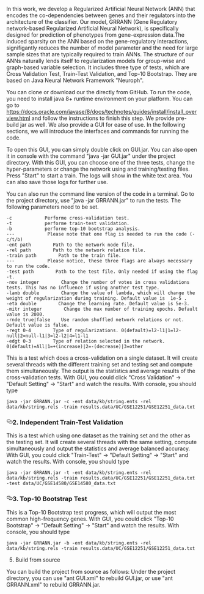 In this work, we develop a Regularized Artificial Neural Network (ANN) that encodes the co-dependencies between genes and their regulators into the architecture of the classifier. Our model, GRRANN (Gene Regulatory network-based Regularized Artificial Neural Network), is specifically designed for prediction of phenotypes from gene-expression data.The induced sparsity on the ANN based on the gene-regulatory interactions, signifigantly reduces the number of model parameter and the need for large sample sizes that are typically required to train ANNs. The structure of our ANNs naturally lends itself to regularization models for group-wise and graph-based variable selection. It includes three type of tests, which are Cross Validation Test, Train-Test Validation, and Top-10 Bootstrap. They are based on Java Neural Network Framework "Neuroph". </p>

You can clone or download our the directly from GitHub. To run the code, you need to install java 8+ runtime environment on your platform. You can go to <a href="https://docs.oracle.com/javase/8/docs/technotes/guides/install/install_overview.html">https://docs.oracle.com/javase/8/docs/technotes/guides/install/install_overview.html</a> and follow the instructions to finish this step. We provide pre-build jar as well. We also provide a GUI for ease of use.  In the following sections, we will introduce the interfaces and commands for running the code.


To open this GUI, you can simply double click on GUI.jar. You can also open it in console with the command "java -jar GUI.jar" under the project directory. With this GUI, you can choose one of the three tests, change the hyper-parameters or change the network using and training/testing files. Press "Start" to start a train. The logs will show in the white text area. You can also save those logs for further use.


<p>You can also run the command line version of the code in a terminal. Go to the project directory, use "java -jar GRRANN.jar" to run the tests. The following parameters need to be set.</p>
<pre><code>-c            Performe cross-validation test.
-t            performe train-test validation.
-b            performe top-10 bootstrap analysis.
---            Please note that one flag is needed to run the code (-c/t/b)
-ent path        Path to the network node file.
-rel path        Path to the network relation file.
-train path        Path to the train file.
---            Please notice, these three flags are always necessary to run the code.
-test path        Path to the test file. Only needed if using the flag -t.
-nov integer        Change the number of votes in cross validations tests. This has no influence if using another test type.
-lamb double        Change the value of lambda, which will change the weight of regularization during training. Default value is  1e-5 .
-eta double        Change the learning rate. Default value is 5e-3.
-mitr integer        Change the max number of training epochs. Default value is 2000.
-rnde true|false    Use random shuffled network relations or not. Default value is false.
-regt 0-4        Type of regularizations. 0(default)=l2-l1|1=l2-null|2=null-l1|3=l2-l2|4=l1-l1
-edgt 0-3        Type of relation selected in the network. 0(default)=All|1=+(increase)|2=-(decrease)|3=other 
</code></pre>

<p>This is a test which does a cross-validation on a single dataset. It will create several threads with the different training set and testing set and compute them simultaneously. The output is the statistics and average results of the cross-validation tests. With GUI, you could click "Cross Validation" -&gt; "Default Setting" -&gt; "Start" and watch the results. With console, you should type</p>
<pre><code>java -jar GRRANN.jar -c -ent data/kb/string.ents -rel data/kb/string.rels -train results.data/UC/GSE12251/GSE12251_data.txt
</code></pre>
<h3><a href="#2-independent-train-test-validation" aria-hidden="true" class="anchor" id="user-content-2-independent-train-test-validation"><svg aria-hidden="true" class="octicon octicon-link" height="16" version="1.1" viewBox="0 0 16 16" width="16"><path fill-rule="evenodd" d="M4 9h1v1H4c-1.5 0-3-1.69-3-3.5S2.55 3 4 3h4c1.45 0 3 1.69 3 3.5 0 1.41-.91 2.72-2 3.25V8.59c.58-.45 1-1.27 1-2.09C10 5.22 8.98 4 8 4H4c-.98 0-2 1.22-2 2.5S3 9 4 9zm9-3h-1v1h1c1 0 2 1.22 2 2.5S13.98 12 13 12H9c-.98 0-2-1.22-2-2.5 0-.83.42-1.64 1-2.09V6.25c-1.09.53-2 1.84-2 3.25C6 11.31 7.55 13 9 13h4c1.45 0 3-1.69 3-3.5S14.5 6 13 6z"></path></svg></a>2. Independent Train-Test Validation</h3>
<p>This is a test which using one dataset as the training set and the other as the testing set. It will create several threads with the same setting, compute simultaneously and output the statistics and average balanced accuracy. With GUI, you could click "Train-Test" -&gt; "Default Setting" -&gt; "Start" and watch the results. With console, you should type</p>
<pre><code>java -jar GRRANN.jar -t -ent data/kb/string.ents -rel data/kb/string.rels -train results.data/UC/GSE12251/GSE12251_data.txt -test data/UC/GSE14580/GSE14580_data.txt
</code></pre>
<h3><a href="#3-top-10-bootstrap-test" aria-hidden="true" class="anchor" id="user-content-3-top-10-bootstrap-test"><svg aria-hidden="true" class="octicon octicon-link" height="16" version="1.1" viewBox="0 0 16 16" width="16"><path fill-rule="evenodd" d="M4 9h1v1H4c-1.5 0-3-1.69-3-3.5S2.55 3 4 3h4c1.45 0 3 1.69 3 3.5 0 1.41-.91 2.72-2 3.25V8.59c.58-.45 1-1.27 1-2.09C10 5.22 8.98 4 8 4H4c-.98 0-2 1.22-2 2.5S3 9 4 9zm9-3h-1v1h1c1 0 2 1.22 2 2.5S13.98 12 13 12H9c-.98 0-2-1.22-2-2.5 0-.83.42-1.64 1-2.09V6.25c-1.09.53-2 1.84-2 3.25C6 11.31 7.55 13 9 13h4c1.45 0 3-1.69 3-3.5S14.5 6 13 6z"></path></svg></a>3. Top-10 Bootstrap Test</h3>
<p>This is a Top-10 Bootstrap test progress, which will output the most common high-frequency genes. With GUI, you could click "Top-10 Bootstrap" -&gt; "Default Setting" -&gt; "Start" and watch the results. With console, you should type</p>
<pre><code>java -jar GRRANN.jar -b -ent data/kb/string.ents -rel data/kb/string.rels -train results.data/UC/GSE12251/GSE12251_data.txt
</code></pre>

5. Build from source </h2>
<p>You can build the project from source as follows: Under the project directory, you can use "ant GUI.xml" to rebuild GUI.jar, or use "ant GRRANN.xml" to rebuild GRRANN.jar.</p>
